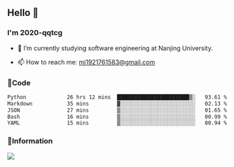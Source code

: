 ## Hello 👋


### I'm 2020-qqtcg

- 🔭 I’m currently studying software engineering at Nanjing University. 
<!-- - 🌱 I’m currently learning MLsys and -->
<!-- - 👯 I’m looking to collaborate on ... -->
<!-- - 🤔 I’m looking for help with ... -->
<!-- - 💬 Ask me about ... -->
- 📫 How to reach me: mj1921761583@gmail.com
<!-- - 😄 Pronouns: ... -->
<!-- - ⚡ Fun fact: ... -->

### 🌱Code
<!--START_SECTION:waka-->

```txt
Python             26 hrs 12 mins  ███████████████████████▒░   93.61 %
Markdown           35 mins         ▓░░░░░░░░░░░░░░░░░░░░░░░░   02.13 %
JSON               27 mins         ▒░░░░░░░░░░░░░░░░░░░░░░░░   01.65 %
Bash               16 mins         ▒░░░░░░░░░░░░░░░░░░░░░░░░   00.99 %
YAML               15 mins         ▒░░░░░░░░░░░░░░░░░░░░░░░░   00.94 %
```

<!--END_SECTION:waka-->

### 💬Information
![](https://github-readme-stats.vercel.app/api?username=2020-qqtcg&theme=buefy&hide_border=false)


<!-- <div align="center"> <img src="https://github-readme-activity-graph.vercel.app/graph?username=2020-qqtcg&theme=minimal" /> </div> -->



